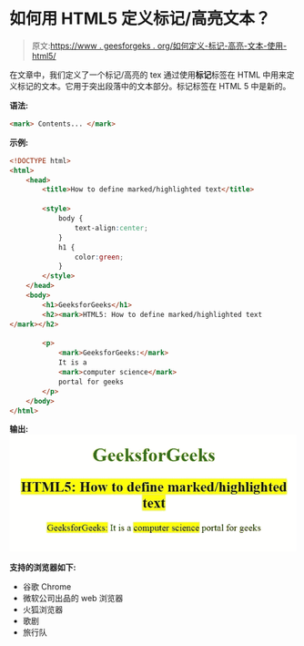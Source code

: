 # 如何用 HTML5 定义标记/高亮文本？

> 原文:[https://www . geesforgeks . org/如何定义-标记-高亮-文本-使用-html5/](https://www.geeksforgeeks.org/how-to-define-marked-highlighted-text-using-html5/)

在文章中，我们定义了一个标记/高亮的 tex 通过使用**标记**标签在 HTML 中用来定义标记的文本。它用于突出段落中的文本部分。标记标签在 HTML 5 中是新的。

**语法:**

```html
<mark> Contents... </mark> 
```

**示例:**

```html
<!DOCTYPE html> 
<html> 
    <head> 
        <title>How to define marked/highlighted text</title> 

        <style> 
            body { 
                text-align:center; 
            } 
            h1 { 
                color:green; 
            } 
        </style> 
    </head> 
    <body> 
        <h1>GeeksforGeeks</h1> 
        <h2><mark>HTML5: How to define marked/highlighted text
</mark></h2> 

        <p> 
            <mark>GeeksforGeeks:</mark> 
            It is a 
            <mark>computer science</mark> 
            portal for geeks 
        </p> 
    </body> 
</html> 
```

**输出:**
![](img/0e21b7af533e65407092db4c07f69ec3.png)

**支持的浏览器如下:**

*   谷歌 Chrome
*   微软公司出品的 web 浏览器
*   火狐浏览器
*   歌剧
*   旅行队